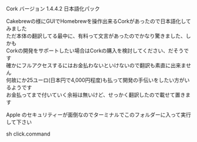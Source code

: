 Cork バージョン 1.4.4.2 日本語化パック

Cakebrewの様にGUIでHomebrewを操作出来るCorkがあったので日本語化してみました  
ただ本体の翻訳してる最中に、有料って文言があったのでかなり驚きました、しかも  
Corkの開発をサポートしたい場合はCorkの購入を検討してください、だそうです  
確かにフルアクセスするにはお金払わないといけないので翻訳も素直に出来ません  
何故にか25ユーロ(日本円で4,000円程度)も払って開発の手伝いをしたい方がいるようです  
お金払ってまで付いていく余裕は無いけど、せっかく翻訳したので載せて置きます

Apple のセキュリティーが面倒なのでターミナルでこのフォルダーに入って実行して下さい

sh click.command

